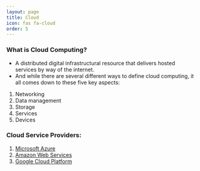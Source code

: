 ```yaml
---
layout: page
title: Cloud
icon: fas fa-cloud
order: 5
---
```


### What is Cloud Computing?

- A distributed digital infrastructural resource that delivers hosted services by way of the internet.
- And while there are several different ways to define cloud computing, it all comes down to these five key aspects:

1. Networking
2. Data management
3. Storage
4. Services
5. Devices


### Cloud Service Providers:

1. [Microsoft Azure](/_posts/cloud/azure)
2. [Amazon Web Services](/_posts/cloud/aws)
3. [Google Cloud Platform](/_posts/cloud/gcp)
